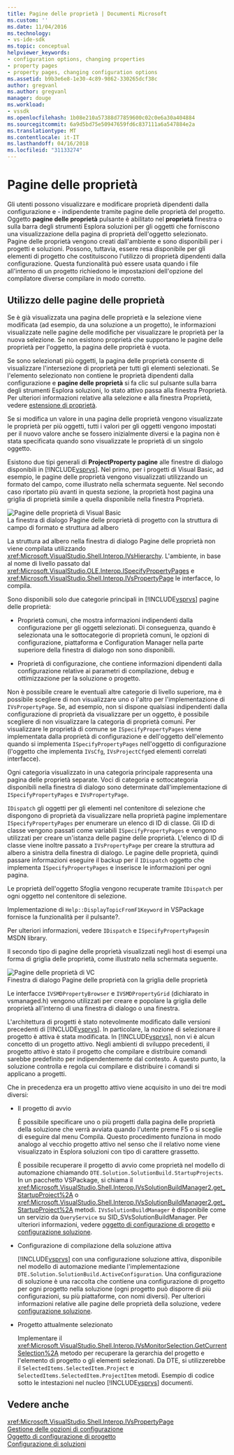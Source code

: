 ```yaml
---
title: Pagine delle proprietà | Documenti Microsoft
ms.custom: ''
ms.date: 11/04/2016
ms.technology:
- vs-ide-sdk
ms.topic: conceptual
helpviewer_keywords:
- configuration options, changing properties
- property pages
- property pages, changing configuration options
ms.assetid: b9b3e6e8-1e30-4c89-9862-330265dcf38c
author: gregvanl
ms.author: gregvanl
manager: douge
ms.workload:
- vssdk
ms.openlocfilehash: 1b08e210a57388d77859600c02c0e6a30a404884
ms.sourcegitcommit: 6a9d5bd75e50947659fd6c837111a6a547884e2a
ms.translationtype: MT
ms.contentlocale: it-IT
ms.lasthandoff: 04/16/2018
ms.locfileid: "31133274"
---
```

# <a name="property-pages"></a>Pagine delle proprietà
Gli utenti possono visualizzare e modificare proprietà dipendenti dalla configurazione e - indipendente tramite pagine delle proprietà del progetto. Oggetto **pagine delle proprietà** pulsante è abilitato nel **proprietà** finestra o sulla barra degli strumenti Esplora soluzioni per gli oggetti che forniscono una visualizzazione della pagina di proprietà dell'oggetto selezionato. Pagine delle proprietà vengono creati dall'ambiente e sono disponibili per i progetti e soluzioni. Possono, tuttavia, essere resa disponibile per gli elementi di progetto che costituiscono l'utilizzo di proprietà dipendenti dalla configurazione. Questa funzionalità può essere usata quando i file all'interno di un progetto richiedono le impostazioni dell'opzione del compilatore diverse compilare in modo corretto.  
  
## <a name="using-property-pages"></a>Utilizzo delle pagine delle proprietà  
 Se è già visualizzata una pagina delle proprietà e la selezione viene modificata (ad esempio, da una soluzione a un progetto), le informazioni visualizzate nelle pagine delle modifiche per visualizzare le proprietà per la nuova selezione. Se non esistono proprietà che supportano le pagine delle proprietà per l'oggetto, la pagina delle proprietà è vuota.  
  
 Se sono selezionati più oggetti, la pagina delle proprietà consente di visualizzare l'intersezione di proprietà per tutti gli elementi selezionati. Se l'elemento selezionato non contiene le proprietà dipendenti dalla configurazione e **pagine delle proprietà** si fa clic sul pulsante sulla barra degli strumenti Esplora soluzioni, lo stato attivo passa alla finestra Proprietà. Per ulteriori informazioni relative alla selezione e alla finestra Proprietà, vedere [estensione di proprietà](../../extensibility/internals/extending-properties.md).  
  
 Se si modifica un valore in una pagina delle proprietà vengono visualizzate le proprietà per più oggetti, tutti i valori per gli oggetti vengono impostati per il nuovo valore anche se fossero inizialmente diversi e la pagina non è stata specificata quando sono visualizzate le proprietà di un singolo oggetto.  
  
 Esistono due tipi generali di **ProjectProperty pagine** alle finestre di dialogo disponibili in [!INCLUDE[vsprvs](../../code-quality/includes/vsprvs_md.md)]. Nel primo, per i progetti di Visual Basic, ad esempio, le pagine delle proprietà vengono visualizzati utilizzando un formato del campo, come illustrato nella schermata seguente. Nel secondo caso riportato più avanti in questa sezione, la proprietà host pagina una griglia di proprietà simile a quella disponibile nella finestra Proprietà.  
  
 ![Pagine delle proprietà di Visual Basic](../../extensibility/internals/media/vsvbproppages.gif "vsVBPropPages")  
La finestra di dialogo Pagine delle proprietà di progetto con la struttura di campo di formato e struttura ad albero  
  
 La struttura ad albero nella finestra di dialogo Pagine delle proprietà non viene compilata utilizzando <xref:Microsoft.VisualStudio.Shell.Interop.IVsHierarchy>. L'ambiente, in base al nome di livello passato dal <xref:Microsoft.VisualStudio.OLE.Interop.ISpecifyPropertyPages> e <xref:Microsoft.VisualStudio.Shell.Interop.IVsPropertyPage> le interfacce, lo compila.  
  
 Sono disponibili solo due categorie principali in [!INCLUDE[vsprvs](../../code-quality/includes/vsprvs_md.md)] pagine delle proprietà:  
  
-   Proprietà comuni, che mostra informazioni indipendenti dalla configurazione per gli oggetti selezionati. Di conseguenza, quando è selezionata una le sottocategorie di proprietà comuni, le opzioni di configurazione, piattaforma e Configuration Manager nella parte superiore della finestra di dialogo non sono disponibili.  
  
-   Proprietà di configurazione, che contiene informazioni dipendenti dalla configurazione relative ai parametri di compilazione, debug e ottimizzazione per la soluzione o progetto.  
  
 Non è possibile creare le eventuali altre categorie di livello superiore, ma è possibile scegliere di non visualizzare uno o l'altro per l'implementazione di `IVsPropertyPage`. Se, ad esempio, non si dispone qualsiasi indipendenti dalla configurazione di proprietà da visualizzare per un oggetto, è possibile scegliere di non visualizzare la categoria di proprietà comuni. Per visualizzare le proprietà di comune se `ISpecifyPropertyPages` viene implementata dalla proprietà di configurazione e dell'oggetto dell'elemento quando si implementa `ISpecifyPropertyPages` nell'oggetto di configurazione (l'oggetto che implementa `IVsCfg`, `IVsProjectCfg`ed elementi correlati interfacce).  
  
 Ogni categoria visualizzato in una categoria principale rappresenta una pagina delle proprietà separate. Voci di categoria e sottocategoria disponibili nella finestra di dialogo sono determinate dall'implementazione di `ISpecifyPropertyPages` e `IVsPropertyPage`.  
  
 `IDispatch` gli oggetti per gli elementi nel contenitore di selezione che dispongono di proprietà da visualizzare nella proprietà pagine implementare `ISpecifyPropertyPages` per enumerare un elenco di ID di classe. Gli ID di classe vengono passati come variabili `ISpecifyPropertyPages` e vengono utilizzati per creare un'istanza delle pagine delle proprietà. L'elenco di ID di classe viene inoltre passato a `IVsPropertyPage` per creare la struttura ad albero a sinistra della finestra di dialogo. Le pagine delle proprietà, quindi passare informazioni eseguire il backup per il `IDispatch` oggetto che implementa `ISpecifyPropertyPages` e inserisce le informazioni per ogni pagina.  
  
 Le proprietà dell'oggetto Sfoglia vengono recuperate tramite `IDispatch` per ogni oggetto nel contenitore di selezione.  
  
 Implementazione di `Help::DisplayTopicFromF1Keyword` in VSPackage fornisce la funzionalità per il pulsante?.  
  
 Per ulteriori informazioni, vedere `IDispatch` e `ISpecifyPropertyPages`in MSDN library.  
  
 Il secondo tipo di pagine delle proprietà visualizzati negli host di esempi una forma di griglia delle proprietà, come illustrato nella schermata seguente.  
  
 ![Pagine delle proprietà di VC](../../extensibility/internals/media/vsvcproppages.gif "vsVCPropPages")  
Finestra di dialogo Pagine delle proprietà con la griglia delle proprietà  
  
 Le interfacce `IVSMDPropertyBrowser` e `IVSMDPropertyGrid` (dichiarato in vsmanaged.h) vengono utilizzati per creare e popolare la griglia delle proprietà all'interno di una finestra di dialogo o una finestra.  
  
 L'architettura di progetti è stato notevolmente modificato dalle versioni precedenti di [!INCLUDE[vsprvs](../../code-quality/includes/vsprvs_md.md)]. In particolare, la nozione di selezionare il progetto è attiva è stata modificata. In [!INCLUDE[vsprvs](../../code-quality/includes/vsprvs_md.md)], non vi è alcun concetto di un progetto attivo. Negli ambienti di sviluppo precedenti, il progetto attivo è stato il progetto che compilare e distribuire comandi sarebbe predefinito per indipendentemente dal contesto. A questo punto, la soluzione controlla e regola cui compilare e distribuire i comandi si applicano a progetti.  
  
 Che in precedenza era un progetto attivo viene acquisito in uno dei tre modi diversi:  
  
-   Il progetto di avvio  
  
     È possibile specificare uno o più progetti dalla pagina delle proprietà della soluzione che verrà avviata quando l'utente preme F5 o si sceglie di eseguire dal menu Compila. Questo procedimento funziona in modo analogo al vecchio progetto attivo nel senso che il relativo nome viene visualizzato in Esplora soluzioni con tipo di carattere grassetto.  
  
     È possibile recuperare il progetto di avvio come proprietà nel modello di automazione chiamando `DTE.Solution.SolutionBuild.StartupProjects`. In un pacchetto VSPackage, si chiama il <xref:Microsoft.VisualStudio.Shell.Interop.IVsSolutionBuildManager2.get_StartupProject%2A> o <xref:Microsoft.VisualStudio.Shell.Interop.IVsSolutionBuildManager2.get_StartupProject%2A> metodi. `IVsSolutionBuildManager` è disponibile come un servizio da `QueryService` su SID_SVsSolutionBuildManager. Per ulteriori informazioni, vedere [oggetto di configurazione di progetto](../../extensibility/internals/project-configuration-object.md) e [configurazione soluzione](../../extensibility/internals/solution-configuration.md).  
  
-   Configurazione di compilazione della soluzione attiva  
  
     [!INCLUDE[vsprvs](../../code-quality/includes/vsprvs_md.md)] con una configurazione soluzione attiva, disponibile nel modello di automazione mediante l'implementazione `DTE.Solution.SolutionBuild.ActiveConfiguration`. Una configurazione di soluzione è una raccolta che contiene una configurazione di progetto per ogni progetto nella soluzione (ogni progetto può disporre di più configurazioni, su più piattaforme, con nomi diversi). Per ulteriori informazioni relative alle pagine delle proprietà della soluzione, vedere [configurazione soluzione](../../extensibility/internals/solution-configuration.md).  
  
-   Progetto attualmente selezionato  
  
     Implementare il <xref:Microsoft.VisualStudio.Shell.Interop.IVsMonitorSelection.GetCurrentSelection%2A> metodo per recuperare la gerarchia del progetto e l'elemento di progetto o gli elementi selezionati. Da DTE, si utilizzerebbe il `SelectedItems.SelectedItem.Project` e `SelectedItems.SelectedItem.ProjectItem` metodi. Esempio di codice sotto le intestazioni nel nucleo [!INCLUDE[vsprvs](../../code-quality/includes/vsprvs_md.md)] documenti.  
  
## <a name="see-also"></a>Vedere anche  
 <xref:Microsoft.VisualStudio.Shell.Interop.IVsPropertyPage>   
 [Gestione delle opzioni di configurazione](../../extensibility/internals/managing-configuration-options.md)   
 [Oggetto di configurazione di progetto](../../extensibility/internals/project-configuration-object.md)   
 [Configurazione di soluzioni](../../extensibility/internals/solution-configuration.md)